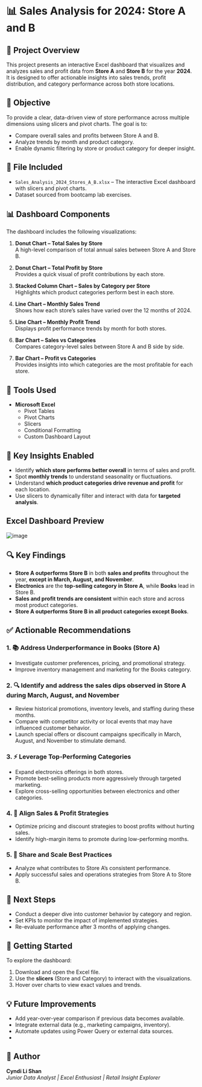 # 📊 Sales Analysis for 2024: Store A and B

## 📝 Project Overview
This project presents an interactive Excel dashboard that visualizes and analyzes sales and profit data from **Store A** and **Store B** for the year **2024**. It is designed to offer actionable insights into sales trends, profit distribution, and category performance across both store locations.

## 🎯 Objective
To provide a clear, data-driven view of store performance across multiple dimensions using slicers and pivot charts. The goal is to:
- Compare overall sales and profits between Store A and B.
- Analyze trends by month and product category.
- Enable dynamic filtering by store or product category for deeper insight.

## 📁 File Included
- `Sales_Analysis_2024_Stores_A_B.xlsx` – The interactive Excel dashboard with slicers and pivot charts.
- Dataset sourced from bootcamp lab exercises.

## 📊 Dashboard Components
The dashboard includes the following visualizations:

1. **Donut Chart – Total Sales by Store**  
   A high-level comparison of total annual sales between Store A and Store B.

2. **Donut Chart – Total Profit by Store**  
   Provides a quick visual of profit contributions by each store.

3. **Stacked Column Chart – Sales by Category per Store**  
   Highlights which product categories perform best in each store.

4. **Line Chart – Monthly Sales Trend**  
   Shows how each store’s sales have varied over the 12 months of 2024.

5. **Line Chart – Monthly Profit Trend**  
   Displays profit performance trends by month for both stores.

6. **Bar Chart – Sales vs Categories**  
   Compares category-level sales between Store A and B side by side.

7. **Bar Chart – Profit vs Categories**  
   Provides insights into which categories are the most profitable for each store.

## 🧰 Tools Used
- **Microsoft Excel**
  - Pivot Tables
  - Pivot Charts
  - Slicers
  - Conditional Formatting
  - Custom Dashboard Layout

## 🧠 Key Insights Enabled
- Identify **which store performs better overall** in terms of sales and profit.
- Spot **monthly trends** to understand seasonality or fluctuations.
- Understand **which product categories drive revenue and profit** for each location.
- Use slicers to dynamically filter and interact with data for **targeted analysis**.

## Excel Dashboard Preview
![image](https://github.com/user-attachments/assets/8ad6a567-1d0c-452e-abb5-13825af407ec)


## 🔍 Key Findings

- **Store A outperforms Store B** in both **sales and profits** throughout the year, **except in March, August, and November**.
- **Electronics** are the **top-selling category in Store A**, while **Books** lead in Store B.
- **Sales and profit trends are consistent** within each store and across most product categories.
- **Store A outperforms Store B in all product categories except Books**.


## ✅ Actionable Recommendations

### 1. 📚 Address Underperformance in Books (Store A)
- Investigate customer preferences, pricing, and promotional strategy.
- Improve inventory management and marketing for the Books category.

### 2. 🔍 Identify and address the sales dips observed in Store A during March, August, and November
- Review historical promotions, inventory levels, and staffing during these months.
- Compare with competitor activity or local events that may have influenced customer behavior.
- Launch special offers or discount campaigns specifically in March, August, and November to stimulate demand.
  
### 3. ⚡ Leverage Top-Performing Categories
- Expand electronics offerings in both stores.
- Promote best-selling products more aggressively through targeted marketing.
- Explore cross-selling opportunities between electronics and other categories.

### 4. 🧠 Align Sales & Profit Strategies
- Optimize pricing and discount strategies to boost profits without hurting sales.
- Identify high-margin items to promote during low-performing months.

### 5. 🚀 Share and Scale Best Practices
- Analyze what contributes to Store A’s consistent performance.
- Apply successful sales and operations strategies from Store A to Store B.


## 📌 Next Steps

- Conduct a deeper dive into customer behavior by category and region.
- Set KPIs to monitor the impact of implemented strategies.
- Re-evaluate performance after 3 months of applying changes.

## 🚀 Getting Started
To explore the dashboard:
1. Download and open the Excel file.
2. Use the **slicers** (Store and Category) to interact with the visualizations.
3. Hover over charts to view exact values and trends.

## 💡 Future Improvements
- Add year-over-year comparison if previous data becomes available.
- Integrate external data (e.g., marketing campaigns, inventory).
- Automate updates using Power Query or external data sources.
- 

## 👤 Author
**Cyndi Li Shan**  
*Junior Data Analyst | Excel Enthusiast | Retail Insight Explorer*
